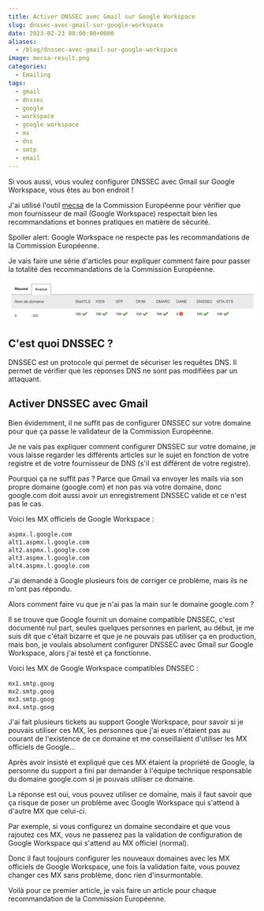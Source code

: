 ```yaml
---
title: Activer DNSSEC avec Gmail sur Google Workspace
slug: dnssec-avec-gmail-sur-google-workspace
date: 2023-02-23 00:00:00+0000
aliases:
  - /blog/dnssec-avec-gmail-sur-google-workspace
image: mecsa-result.png
categories:
  - Emailing
tags:
  - gmail
  - dnssec
  - google
  - workspace
  - google workspace
  - mx
  - dns
  - smtp
  - email
---
```


Si vous aussi, vous voulez configurer DNSSEC avec Gmail sur Google Workspace, vous êtes au bon endroit !

<!-- more -->

J'ai utilisé l'outil [mecsa](https://mecsa.jrc.ec.europa.eu/fr/) de la Commission Européenne pour vérifier que mon fournisseur de mail (Google Workspace) respectait bien les recommandations et bonnes pratiques en matière de sécurité.

Spoiler alert: Google Workspace ne respecte pas les recommandations de la Commission Européenne.

Je vais faire une série d'articles pour expliquer comment faire pour passer la totalité des recommandations de la Commission Européenne.

![Photo montrant le résultat du test mecsa.](mecsa-result.png)

## C'est quoi DNSSEC ?

DNSSEC est un protocole qui permet de sécuriser les requêtes DNS. Il permet de vérifier que les réponses DNS ne sont pas modifiées par un attaquant.

## Activer DNSSEC avec Gmail

Bien évidemment, il ne suffit pas de configurer DNSSEC sur votre domaine pour que ça passe le validateur de la Commission Européenne.

Je ne vais pas expliquer comment configurer DNSSEC sur votre domaine, je vous laisse regarder les différents articles sur le sujet en fonction de votre registre et de votre fournisseur de DNS (s'il est différent de votre registre).

Pourquoi ça ne suffit pas ? Parce que Gmail va envoyer les mails via son propre domaine (google.com) et non pas via votre domaine, donc google.com doit aussi avoir un enregistrement DNSSEC valide et ce n'est pas le cas.

Voici les MX officiels de Google Workspace :

```
aspmx.l.google.com
alt1.aspmx.l.google.com
alt2.aspmx.l.google.com
alt3.aspmx.l.google.com
alt4.aspmx.l.google.com
```

J'ai demandé à Google plusieurs fois de corriger ce problème, mais ils ne m'ont pas répondu.

Alors comment faire vu que je n'ai pas la main sur le domaine google.com ?

Il se trouve que Google fournit un domaine compatible DNSSEC, c'est documenté nul part, seules quelques personnes en parlent, au début, je me suis dit que c'était bizarre et que je ne pouvais pas utiliser ça en production, mais bon, je voulais absolument configurer DNSSEC avec Gmail sur Google Workspace, alors j'ai testé et ça fonctionne.

Voici les MX de Google Workspace compatibles DNSSEC :

```
mx1.smtp.goog
mx2.smtp.goog
mx3.smtp.goog
mx4.smtp.goog
```

J'ai fait plusieurs tickets au support Google Workspace, pour savoir si je pouvais utiliser ces MX, les personnes que j'ai eues n'étaient pas au courant de l'existence de ce domaine et me conseillaient d'utiliser les MX officiels de Google...

Après avoir insisté et expliqué que ces MX étaient la propriété de Google, la personne du support a fini par demander à l'équipe technique responsable du domaine google.com si je pouvais utiliser ce domaine.

La réponse est oui, vous pouvez utiliser ce domaine, mais il faut savoir que ça risque de poser un problème avec Google Workspace qui s'attend à d'autre MX que celui-ci.

Par exemple, si vous configurez un domaine secondaire et que vous rajoutez ces MX, vous ne passerez pas la validation de configuration de Google Workspace qui s'attend au MX officiel (normal).

Donc il faut toujours configurer les nouveaux domaines avec les MX officiels de Google Workspace, une fois la validation faite, vous pouvez changer ces MX sans problème, donc rien d'insurmontable.

Voilà pour ce premier article, je vais faire un article pour chaque recommandation de la Commission Européenne.
